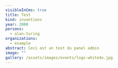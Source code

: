 ```yaml
---
visibleInCms: true
title: Test
kind: inventions
year: 2000
persons:
  - alan-turing
organizations:
  - example
abstract: Ceci est un test du panel admin
image: ""
gallery: /assets/images/events/logo-white4x.jpg
---
```

